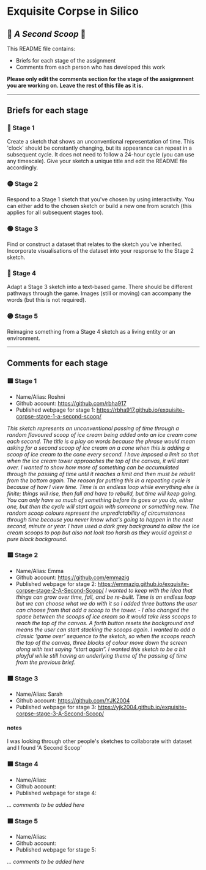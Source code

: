 # Exquisite Corpse in Silico
## 🔻 *A Second Scoop* 🔻

This README file contains:
- Briefs for each stage of the assignment
- Comments from each person who has developed this work

**Please only edit the comments section for the stage of the assignmnent you are working on. Leave the rest of this file as it is.**

*****
## Briefs for each stage

### 🔴 Stage 1
Create a sketch that shows an unconventional representation of time. This 'clock' should be constantly changing, but its appearance can repeat in a subsequent cycle. It does not need to follow a 24-hour cycle (you can use any timescale). Give your sketch a unique title and edit the README file accordingly.

### 🟡 Stage 2
Respond to a Stage 1 sketch that you've chosen by using interactivity. You can either add to the chosen sketch or build a new one from scratch (this applies for all subsequent stages too).

### 🟢 Stage 3
Find or construct a dataset that relates to the sketch you've inherited. Incorporate visualisations of the dataset into your response to the Stage 2 sketch.

### 🔵 Stage 4
Adapt a Stage 3 sketch into a text-based game. There should be different pathways through the game. Images (still or moving) can accompany the words (but this is not required).

### 🟣 Stage 5
Reimagine something from a Stage 4 sketch as a living entity or an environment.

*****
## Comments for each stage

### 🟥 Stage 1
- Name/Alias: Roshni
- Github account: https://github.com/rbha917
- Published webpage for stage 1: https://rbha917.github.io/exquisite-corpse-stage-1-a-second-scoop/

*This sketch represents an unconventional passing of time through a random flavoured scoop of ice cream being added onto an ice cream cone each second. The title is a play on words because the phrase would mean asking for a second scoop of ice cream on a cone when this is adding a scoop of ice cream to the cone every second. I have imposed a limit so that when the ice cream tower approaches the top of the canvas, it will start over. I wanted to show how more of something can be accumulated through the passing of time until it reaches a limit and then must be rebuilt from the bottom again. The reason for putting this in a repeating cycle is because of how I view time.  Time is an endless loop while everything else is finite; things will rise, then fall and have to rebuild, but time will keep going. You can only have so much of something before its goes or you do, either one, but then the cycle will start again with someone or something new. The random scoop colours represent the unpredictability of circumstances through time because you never know what's going to happen in the next second, minute or year. I have used a dark grey background to allow the ice cream scoops to pop but also not look too harsh as they would against a pure black background.*

### 🟨 Stage 2
- Name/Alias: Emma
- Github account: https://github.com/emmazig
- Published webpage for stage 2: https://emmazig.github.io/exquisite-corpse-stage-2-A-Second-Scoop/
  *I wanted to keep with the idea that things can grow over time, fall,  and be re-built. Time is an endless loop but we can choose what we do with it so I added three buttons the user can choose from that add a scoop to the tower. - I also changed the space between the scoops of ice cream so it would take less scoops to reach the top of the canvas. A forth button resets the background and means the user can start stacking the scoops again. I wanted to add a classic ‘game over’ sequence to the sketch, so when the scoops reach the top of the canvas, three blocks of colour move down the screen along with text saying “start again”.
I wanted this sketch to be a bit playful while still having an underlying theme of the passing of time from the previous brief.*

### 🟩 Stage 3
- Name/Alias: Sarah
- Github account: https://github.com/YJK2004
- Published webpage for stage 3: https://yjk2004.github.io/exquisite-corpse-stage-3-A-Second-Scoop/
#### notes
I was looking through other people's sketches to collaborate with dataset and I found 'A Second Scoop' 

### 🟦 Stage 4
- Name/Alias:
- Github account:
- Published webpage for stage 4:

*... comments to be added here*

### 🟪 Stage 5
- Name/Alias:
- Github account:
- Published webpage for stage 5:

*... comments to be added here*
